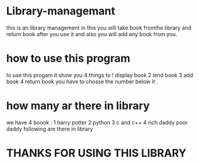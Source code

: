 # Library-managemant
this is an library management in this you will take book fromthe library and return book after you use it and also you will add any book from you.

# how to use this program 
to use this progam it show you 4 things to 
! display book 
2 lend book
3 add book
4 return book
you have to chosse the number below it .

# how many ar there in library
we have 4 boook :
1 harry potter
2 python
3 c and c++
4 rich daddy poor daddy 
following are there in library

# THANKS FOR USING THIS LIBRARY
